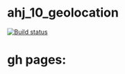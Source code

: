 # ahj_10_geolocation
[![Build status](https://ci.appveyor.com/api/projects/status/9k9krwr76ocru2og?svg=true)](https://ci.appveyor.com/project/AplusIv/ahj-10-geolocation)

# gh pages: 
